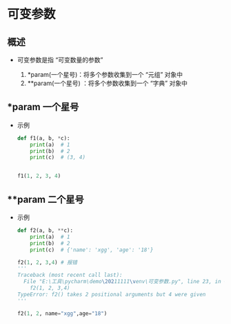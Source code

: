 # 可变参数

## 概述

+ 可变参数是指 “可变数量的参数”

  1. *param(一个星号)：将多个参数收集到一个 “元组” 对象中
  2. **param(一个星号) ：将多个参数收集到一个 “字典” 对象中

## *param 一个星号

+ 示例

  ```py
  def f1(a, b, *c):
      print(a)  # 1
      print(b)  # 2
      print(c)  # (3, 4)


  f1(1, 2, 3, 4)
  ```

## **param 二个星号

+ 示例

  ```py
  def f2(a, b, **c):
      print(a)  # 1
      print(b)  # 2
      print(c)  # {'name': 'xgg', 'age': '18'}

  f2(1, 2, 3,4) # 报错
  '''
  Traceback (most recent call last):
    File "E:\工具\pycharm\demo\20211111\venv\可变参数.py", line 23, in <module>
      f2(1, 2, 3,4)
  TypeError: f2() takes 2 positional arguments but 4 were given
  '''

  f2(1, 2, name="xgg",age="18")
  ```
